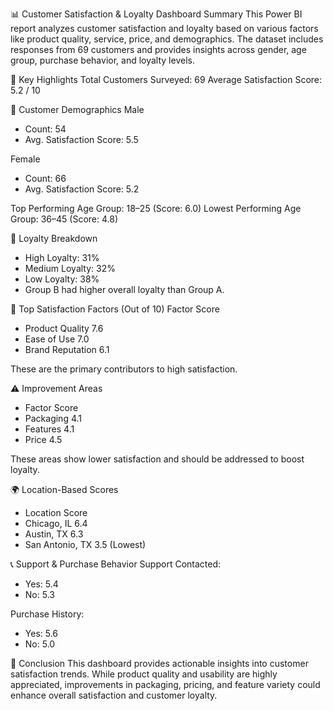 📊 Customer Satisfaction & Loyalty Dashboard Summary
This Power BI report analyzes customer satisfaction and loyalty based on various factors like product quality, service, price, and demographics. The dataset includes responses from 69 customers and provides insights across gender, age group, purchase behavior, and loyalty levels.

🔹 Key Highlights
Total Customers Surveyed: 69
Average Satisfaction Score: 5.2 / 10

👥 Customer Demographics
Male
- Count: 54
- Avg. Satisfaction Score: 5.5

Female
- Count: 66
- Avg. Satisfaction Score: 5.2

Top Performing Age Group: 18–25 (Score: 6.0)
Lowest Performing Age Group: 36–45 (Score: 4.8)

💬 Loyalty Breakdown
- High Loyalty: 31%
- Medium Loyalty: 32%
- Low Loyalty: 38%
- Group B had higher overall loyalty than Group A.

🌟 Top Satisfaction Factors (Out of 10)
  Factor	            Score
- Product Quality	    7.6
- Ease of Use       	7.0
- Brand Reputation	  6.1

These are the primary contributors to high satisfaction.

⚠️ Improvement Areas
- Factor	             Score
- Packaging	           4.1
- Features	           4.1
- Price	               4.5

These areas show lower satisfaction and should be addressed to boost loyalty.

🌍 Location-Based Scores
- Location	           Score
- Chicago, IL	         6.4
- Austin, TX	         6.3
- San Antonio, TX      3.5 (Lowest)

📞 Support & Purchase Behavior
Support Contacted:
- Yes: 5.4
- No: 5.3

Purchase History:
- Yes: 5.6
- No: 5.0

📌 Conclusion
This dashboard provides actionable insights into customer satisfaction trends. While product quality and usability are highly appreciated, improvements in packaging, pricing, and feature variety could enhance overall satisfaction and customer loyalty.

